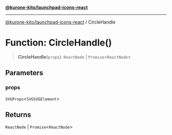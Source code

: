 [**@kurone-kito/launchpad-icons-react**](../README.md)

***

[@kurone-kito/launchpad-icons-react](../globals.md) / CircleHandle

# Function: CircleHandle()

> **CircleHandle**(`props`): `ReactNode` \| `Promise`\<`ReactNode`\>

## Parameters

### props

`SVGProps`\<`SVGSVGElement`\>

## Returns

`ReactNode` \| `Promise`\<`ReactNode`\>
